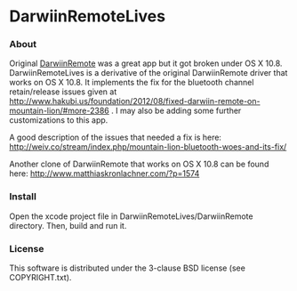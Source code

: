 DarwiinRemoteLives
==================

### About

Original [DarwiinRemote](https://sourceforge.net/projects/darwiin-remote/) was a great app but it got broken under OS X 10.8. DarwiinRemoteLives is a derivative of the original DarwiinRemote driver that works on OS X 10.8. It implements the fix for the bluetooth channel retain/release issues given at http://www.hakubi.us/foundation/2012/08/fixed-darwiin-remote-on-mountain-lion/#more-2386 . I may also be adding some further customizations to this app.

A good description of the issues that needed a fix is here: http://weiv.co/stream/index.php/mountain-lion-bluetooth-woes-and-its-fix/

Another clone of DarwiinRemote that works on OS X 10.8 can be found here: http://www.matthiaskronlachner.com/?p=1574

### Install

Open the xcode project file in DarwiinRemoteLives/DarwiinRemote directory. Then, build and run it.

### License
This software is distributed under the 3-clause BSD license (see COPYRIGHT.txt).